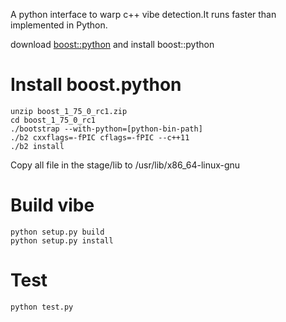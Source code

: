 A python interface to warp c++ vibe detection.It runs faster than implemented in Python.

download [boost::python](https://dl.bintray.com/boostorg/release/1.75.0/source/boost_1_75_0_rc1.zip) and install boost::python 

# Install boost.python
```
unzip boost_1_75_0_rc1.zip
cd boost_1_75_0_rc1
./bootstrap --with-python=[python-bin-path]
./b2 cxxflags=-fPIC cflags=-fPIC --c++11
./b2 install
```
Copy all file in the stage/lib to /usr/lib/x86_64-linux-gnu

# Build vibe
```
python setup.py build
python setup.py install
```

# Test
`python test.py`
